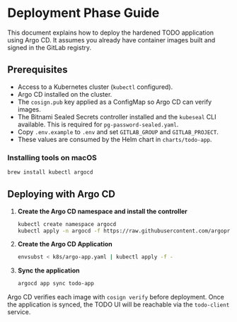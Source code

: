 # Deployment Phase Guide

This document explains how to deploy the hardened TODO application using Argo CD.
It assumes you already have container images built and signed in the GitLab registry.

## Prerequisites

- Access to a Kubernetes cluster (`kubectl` configured).
- Argo CD installed on the cluster.
- The `cosign.pub` key applied as a ConfigMap so Argo CD can verify images.
- The Bitnami Sealed Secrets controller installed and the `kubeseal` CLI
  available.
  This is required for `pg-password-sealed.yaml`.
- Copy `.env.example` to `.env` and set `GITLAB_GROUP` and `GITLAB_PROJECT`.
- These values are consumed by the Helm chart in `charts/todo-app`.

### Installing tools on macOS

```bash
brew install kubectl argocd
```

## Deploying with Argo CD

1. **Create the Argo CD namespace and install the controller**
   ```bash
   kubectl create namespace argocd
   kubectl apply -n argocd -f https://raw.githubusercontent.com/argoproj/argo-cd/stable/manifests/install.yaml
   ```
2. **Create the Argo CD Application**
   ```bash
   envsubst < k8s/argo-app.yaml | kubectl apply -f -
   ```
3. **Sync the application**
   ```bash
   argocd app sync todo-app
   ```

Argo CD verifies each image with `cosign verify` before deployment.
Once the application is synced, the TODO UI will be reachable via the `todo-client` service.
